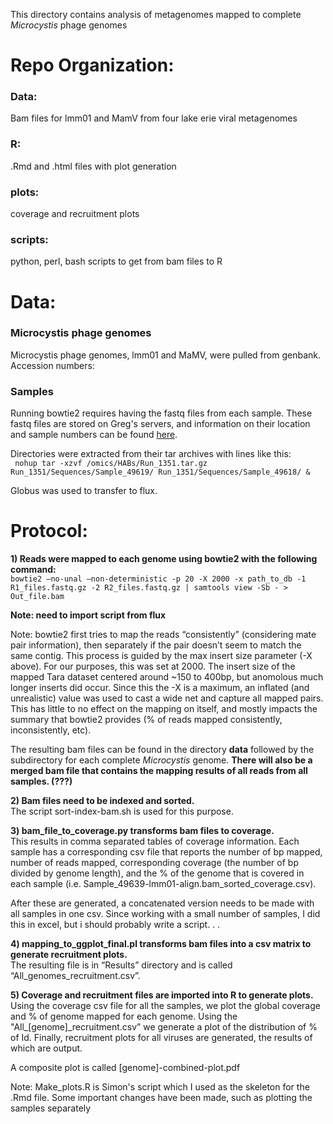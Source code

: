 This directory contains analysis of metagenomes mapped to complete *Microcystis* phage genomes

# Repo Organization: 

### Data:
Bam files for lmm01 and MamV from four lake erie viral metagenomes 

### R:
.Rmd and .html files with plot generation

### plots:
coverage and recruitment plots

### scripts: 
python, perl, bash scripts to get from bam files to R

# Data:

### Microcystis phage genomes
Microcystis phage genomes, lmm01 and MaMV, were pulled from genbank.    
Accession numbers: 

### Samples
Running bowtie2 requires having the fastq files from each sample. These fastq files are stored on Greg's servers, and information on their location and sample numbers can be found [here](https://docs.google.com/spreadsheets/d/1MB-bntCNatELKqN2KJJiZtJ41XpM4rnIJbS4dBqwZ6Q/edit#gid=0).      

Directories were extracted from their tar archives with lines like this:     
``` nohup tar -xzvf /omics/HABs/Run_1351.tar.gz Run_1351/Sequences/Sample_49619/ Run_1351/Sequences/Sample_49618/ &```

Globus was used to transfer to flux.

# Protocol:
**1) Reads were mapped to each genome using bowtie2 with the following command:**       
```bowtie2 –no-unal –non-deterministic -p 20 -X 2000 -x path_to_db -1 R1_files.fastq.gz -2 R2_files.fastq.gz | samtools view -Sb - > Out_file.bam```

**Note: need to import script from flux**

Note: bowtie2 first tries to map the reads “consistently” (considering mate pair information), then separately if the pair doesn’t seem to match the same contig. This process is guided by the max insert size parameter (-X above). For our purposes, this was set at 2000. The insert size of the mapped Tara dataset centered around ~150 to 400bp, but anomolous much longer inserts did occur. Since this the -X is a maximum, an inflated (and unrealistic) value was used to cast a wide net and capture all mapped pairs. This has little to no effect on the mapping on itself, and mostly impacts the summary that bowtie2 provides (% of reads mapped consistently, inconsistently, etc).

The resulting bam files can be found in the directory **data** followed by  the subdirectory for each complete *Microcystis* genome. **There will also be a merged bam file that contains the mapping results of all reads from all samples. (???)**

**2) Bam files need to be indexed and sorted.**       
The script sort-index-bam.sh is used for this purpose.      
     
**3) bam_file_to_coverage.py transforms bam files to coverage.**       
This results in comma separated tables of coverage information. Each sample has a corresponding csv file that reports the number of bp mapped, number of reads mapped, corresponding coverage (the number of bp divided by genome length), and the % of the genome that is covered in each sample (i.e. Sample_49639-lmm01-align.bam_sorted_coverage.csv).    

After these are generated, a concatenated version needs to be made with all samples in one csv. Since working with a small number of samples, I did this in excel, but i should probably write a script. . . 

**4) mapping_to_ggplot_final.pl transforms bam files into a csv matrix to generate  recruitment plots.**      
The resulting file is in “Results” directory and is called “All_genomes_recruitment.csv”. 

**5) Coverage and recruitment files are imported into R to generate plots.**    
Using the coverage csv file for all the samples, we plot the global coverage and % of genome mapped for each genome. Using the "All_[genome]_recruitment.csv” we generate a plot of the distribution of % of Id. Finally, recruitment plots for all viruses are generated, the results of which are output.

A composite plot is called [genome]-combined-plot.pdf

Note: Make_plots.R is Simon's script which I used as the skeleton for the .Rmd file. Some important changes have been made, such as plotting the samples separately 

